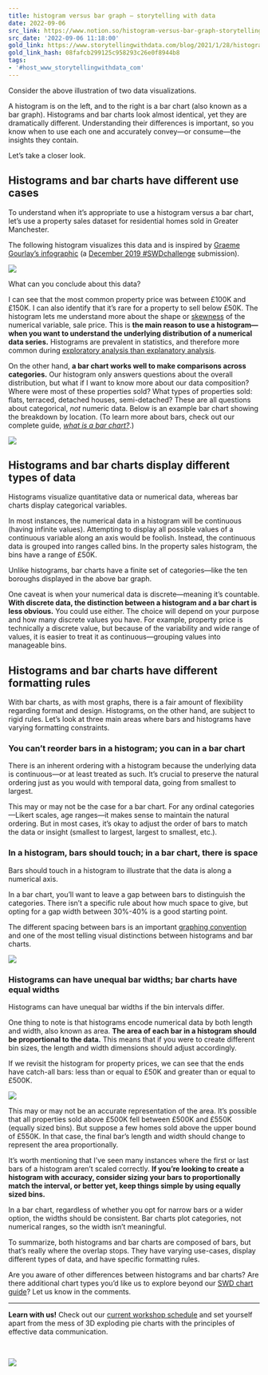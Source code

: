```yaml
---
title: histogram versus bar graph — storytelling with data
date: 2022-09-06
src_link: https://www.notion.so/histogram-versus-bar-graph-storytelling-with-data-c3a990a7de0a426ca079bd3fb6480531
src_date: '2022-09-06 11:18:00'
gold_link: https://www.storytellingwithdata.com/blog/2021/1/28/histograms-and-bar-charts
gold_link_hash: 08fafcb299125c958293c26e0f8944b8
tags:
- '#host_www_storytellingwithdata_com'
---
```




Consider the above illustration of two data visualizations. 

A histogram is on the left, and to the right is a bar chart (also known as a bar graph). Histograms and bar charts look almost identical, yet they are dramatically different. Understanding their differences is important, so you know when to use each one and accurately convey—or consume—the insights they contain. 

Let’s take a closer look. 

Histograms and bar charts have different use cases
--------------------------------------------------

To understand when it’s appropriate to use a histogram versus a bar chart, let’s use a property sales dataset for residential homes sold in Greater Manchester.

The following histogram visualizes this data and is inspired by [Graeme Gourlay’s infographic](https://community.storytellingwithdata.com/discover/8e6a83a9-65fb-40f4-8665-02d91bf8f63d/images) (a [December 2019 #SWDchallenge](https://community.storytellingwithdata.com/challenges/ec79a5a1-31bf-40a3-9049-c4a135f3db7d) submission).





![](https://images.squarespace-cdn.com/content/v1/55b6a6dce4b089e11621d3ed/1611887632387-L44QASP3HYOAK2NPV8YZ/Histogram+example.jpg)



What can you conclude about this data?

I can see that the most common property price was between £100K and £150K. I can also identify that it’s rare for a property to sell below £50K. The histogram lets me understand more about the shape or [skewness](https://www.youtube.com/watch?v=XSSRrVMOqlQ) of the numerical variable, sale price. This is **the main reason to use a histogram—when you want to understand the underlying distribution of a numerical data series.** Histograms are prevalent in statistics, and therefore more common during [exploratory analysis than explanatory analysis](http://www.storytellingwithdata.com/blog/2014/04/exploratory-vs-explanatory-analysis).

On the other hand, **a bar chart works well to make comparisons across categories.** Our histogram only answers questions about the overall distribution, but what if I want to know more about our data composition? Where were most of these properties sold? What types of properties sold: flats, terraced, detached houses, semi-detached? These are all questions about categorical, *not* numeric data. Below is an example bar chart showing the breakdown by location. (To learn more about bars, check out our complete guide, [*what is a bar chart?*](http://www.storytellingwithdata.com/blog/2020/2/19/what-is-a-bar-chart).)





![](https://images.squarespace-cdn.com/content/v1/55b6a6dce4b089e11621d3ed/1611887712494-R4CMDIA9Z8Z0JJ7T2E6B/Bar+graph+example.jpg)



Histograms and bar charts display different types of data
---------------------------------------------------------

Histograms visualize quantitative data or numerical data, whereas bar charts display categorical variables. 

In most instances, the numerical data in a histogram will be continuous (having infinite values). Attempting to display all possible values of a continuous variable along an axis would be foolish. Instead, the continuous data is grouped into ranges called bins. In the property sales histogram, the bins have a range of £50K. 

Unlike histograms, bar charts have a finite set of categories—like the ten boroughs displayed in the above bar graph.

One caveat is when your numerical data is discrete—meaning it’s countable. **With discrete data, the distinction between a histogram and a bar chart is less obvious.** You could use either. The choice will depend on your purpose and how many discrete values you have. For example, property price is technically a discrete value, but because of the variability and wide range of values, it is easier to treat it as continuous—grouping values into manageable bins.

Histograms and bar charts have different formatting rules
---------------------------------------------------------

With bar charts, as with most graphs, there is a fair amount of flexibility regarding format and design. Histograms, on the other hand, are subject to rigid rules. Let’s look at three main areas where bars and histograms have varying formatting constraints. 

### You can’t reorder bars in a histogram; you can in a bar chart

There is an inherent ordering with a histogram because the underlying data is continuous—or at least treated as such. It’s crucial to preserve the natural ordering just as you would with temporal data, going from smallest to largest. 

This may or may not be the case for a bar chart. For any ordinal categories—Likert scales, age ranges—it makes sense to maintain the natural ordering. But in most cases, it’s okay to adjust the order of bars to match the data or insight (smallest to largest, largest to smallest, etc.).

### In a histogram, bars should touch; in a bar chart, there is space

Bars should touch in a histogram to illustrate that the data is along a numerical axis. 

In a bar chart, you’ll want to leave a gap between bars to distinguish the categories. There isn’t a specific rule about how much space to give, but opting for a gap width between 30%-40% is a good starting point. 

The different spacing between bars is an important [graphing convention](http://www.storytellingwithdata.com/blog/2020/12/16/expect-the-expected) and one of the most telling visual distinctions between histograms and bar charts.





![](https://images.squarespace-cdn.com/content/v1/55b6a6dce4b089e11621d3ed/1611927436460-6PRTPEZO99J2Z302Q5M7/Histogram+versus+bar+graph.jpg)



### **Histograms can have unequal bar widths; bar charts have equal widths**

Histograms can have unequal bar widths if the bin intervals differ. 

One thing to note is that histograms encode numerical data by both length and width, also known as area. **The area of each bar in a histogram should be proportional to the data.** This means that if you were to create different bin sizes, the length and width dimensions should adjust accordingly. 

If we revisit the histogram for property prices, we can see that the ends have catch-all bars: less than or equal to £50K and greater than or equal to £500K. 





![](https://images.squarespace-cdn.com/content/v1/55b6a6dce4b089e11621d3ed/1611887967473-ZD7UW9GPQM0F69NGQD8C/Histogram+example.jpg)



This may or may not be an accurate representation of the area. It’s possible that all properties sold above £500K fell between £500K and £550K (equally sized bins). But suppose a few homes sold above the upper bound of £550K. In that case, the final bar’s length and width should change to represent the area proportionally. 

It’s worth mentioning that I’ve seen many instances where the first or last bars of a histogram aren’t scaled correctly. **If you’re looking to create a histogram with accuracy, consider sizing your bars to proportionally match the interval, or better yet, keep things simple by using equally sized bins.**

In a bar chart, regardless of whether you opt for narrow bars or a wider option, the widths should be consistent. Bar charts plot categories, not numerical ranges, so the width isn’t meaningful.

To summarize, both histograms and bar charts are composed of bars, but that’s really where the overlap stops. They have varying use-cases, display different types of data, and have specific formatting rules. 

Are you aware of other differences between histograms and bar charts? Are there additional chart types you’d like us to explore beyond our [SWD chart guide](http://www.storytellingwithdata.com/chart-guide)? Let us know in the comments.





---


**Learn with us!** Check out our [current workshop schedule](https://www.storytellingwithdata.com/public-workshops) and set yourself apart from the mess of 3D exploding pie charts with the principles of effective data communication. 



 


![](https://images.squarespace-cdn.com/content/v1/55b6a6dce4b089e11621d3ed/98924fb2-aa16-464d-8bfe-4c7435a751f0/arc_white.png)